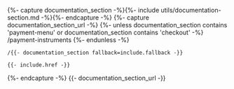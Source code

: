 {%- capture documentation_section -%}{%- include utils/documentation-section.md -%}{%- endcapture -%}
{%- capture documentation_section_url -%}
    {%- unless documentation_section contains 'payment-menu' or documentation_section contains 'checkout' -%}
        /payment-instruments
    {%- endunless -%}

    /{{- documentation_section fallback=include.fallback -}}

    {{- include.href -}}
{%- endcapture -%}
{{- documentation_section_url -}}
